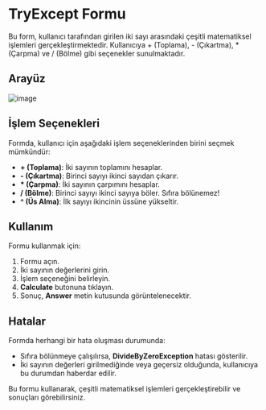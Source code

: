 # TryExcept Formu

Bu form, kullanıcı tarafından girilen iki sayı arasındaki çeşitli matematiksel işlemleri gerçekleştirmektedir. Kullanıcıya + (Toplama), - (Çıkartma), * (Çarpma) ve / (Bölme) gibi seçenekler sunulmaktadır.

## Arayüz

![image](https://github.com/user-attachments/assets/2c8cd0dd-6188-4469-be1a-67e1cd955b4c)

## İşlem Seçenekleri

Formda, kullanıcı için aşağıdaki işlem seçeneklerinden birini seçmek mümkündür:

*   **+ (Toplama)**: İki sayının toplamını hesaplar.
*   **- (Çıkartma)**: Birinci sayıyı ikinci sayıdan çıkarır.
*   **\* (Çarpma)**: İki sayının çarpımını hesaplar.
*   **/ (Bölme)**: Birinci sayıyı ikinci sayıya böler. Sıfıra bölünemez!
*   **^ (Üs Alma)**: İlk sayıyı ikincinin üssüne yükseltir.

## Kullanım

Formu kullanmak için:

1.  Formu açın.
2.  İki sayının değerlerini girin.
3.  İşlem seçeneğini belirleyin.
4.  **Calculate** butonuna tıklayın.
5.  Sonuç, **Answer** metin kutusunda görüntelenecektir.

## Hatalar

Formda herhangi bir hata oluşması durumunda:

*   Sıfıra bölünmeye çalışılırsa, **DivideByZeroException** hatası gösterilir.
*   İki sayının değerleri girilmediğinde veya geçersiz olduğunda, kullanıcıya bu durumdan haberdar edilir.

Bu formu kullanarak, çeşitli matematiksel işlemleri gerçekleştirebilir ve sonuçları görebilirsiniz.
